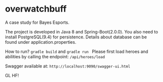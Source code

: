 # overwatchbuff

A case study for Bayes Esports.

The project is developed in Java 8 and Spring-Boot(2.0.0). You also need to install PostgreSQL(9.4) for persistence. Details about database can be found under application.properties.

How to run? `gradle build` and `gradle run
`
Please first load heroes and abilities by calling the endpoint: `/api/heroes/load`

Swagger available at: `http://localhost:9090/swagger-ui.html`

GL HF!




